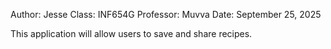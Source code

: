 Author: Jesse
Class: INF654G
Professor: Muvva
Date: September 25, 2025

This application will allow users to save and share recipes. 

